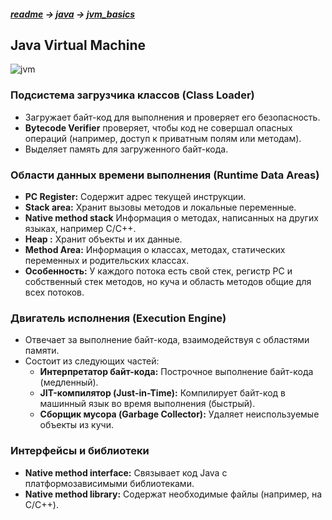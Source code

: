 ##### [readme](/README.md) → [java](../../java.md) → [jvm_basics](jvm_basics.md)

## Java Virtual Machine

![jvm](https://i.imgur.com/Hx9Hwls.jpeg)

### **Подсистема загрузчика классов (Class Loader)**

- Загружает байт-код для выполнения и проверяет его безопасность.
- **Bytecode Verifier** проверяет, чтобы код не совершал опасных операций (например, доступ к приватным полям или методам).
- Выделяет память для загруженного байт-кода.
  
### **Области данных времени выполнения (Runtime Data Areas)**

- **PC Register:** Содержит адрес текущей инструкции.
- **Stack area:** Хранит вызовы методов и локальные переменные.
- **Native method stack** Информация о методах, написанных на других языках, например C/C++.
- **Heap :** Хранит объекты и их данные.
- **Method Area:** Информация о классах, методах, статических переменных и родительских классах.
- **Особенность:** У каждого потока есть свой стек, регистр PC и собственный стек методов, но куча и область методов общие для всех потоков.
  
### **Двигатель исполнения (Execution Engine)**

- Отвечает за выполнение байт-кода, взаимодействуя с областями памяти.
- Состоит из следующих частей:
	- **Интерпретатор байт-кода:** Построчное выполнение байт-кода (медленный).
	- **JIT-компилятор (Just-in-Time):** Компилирует байт-код в машинный язык во время выполнения (быстрый).
	- **Сборщик мусора (Garbage Collector):** Удаляет неиспользуемые объекты из кучи.

### **Интерфейсы и библиотеки**

- **Native method interface:** Связывает код Java с платформозависимыми библиотеками.
- **Native method library:** Содержат необходимые файлы (например, на C/C++).